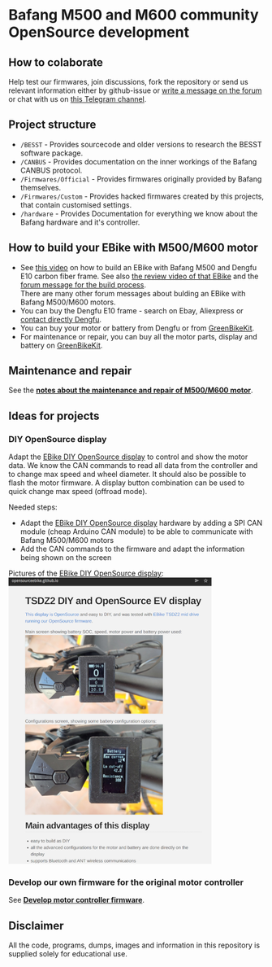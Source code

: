 # Bafang M500 and M600 community OpenSource development

## How to colaborate

Help test our firmwares, join discussions, fork the repository or send us relevant information either by github-issue or [write a message on the forum](https://endless-sphere.com/forums/viewtopic.php?f=28&t=100777) or chat with us on [this Telegram channel](https://web.telegram.org/z/#-1748500567).

## Project structure

- `/BESST` -  Provides sourcecode and older versions to research the BESST software package.
- `/CANBUS` - Provides documentation on the inner workings of the Bafang CANBUS protocol.
- `/Firmwares/Official` - Provides firmwares originally provided by Bafang themselves.
- `/Firmwares/Custom` - Provides hacked firmwares created by this projects, that contain customised settings.
- `/hardware` - Provides Documentation for everything we know about the Bafang hardware and it's controller.

## How to build your EBike with M500/M600 motor

* See [this video](https://www.youtube.com/watch?v=ot8rxRnd2DQ) on how to build an EBike with Bafang M500 and Dengfu E10 carbon fiber frame. See also [the review video of that EBike](https://www.youtube.com/watch?v=RvFD0Q909ZY) and the [forum message for the build process](https://www.emtbforums.com/community/threads/my-chinese-frame-and-motor-build-the-cheeb-v1-0-build-thread.17725/).<br>There are many other forum messages about bulding an EBike with Bafang M500/M600 motors.
* You can buy the Dengfu E10 frame - search on Ebay, Aliexpress or [contact directly Dengfu](http://www.dengfubikes.com).
* You can buy your motor or battery from Dengfu or from [GreenBikeKit](https://www.greenbikekit.com/bafang-8fun-spare-parts/bafang-m600-m500-motor-with-parts.html).
* For maintenance or repair, you can buy all the motor parts, display and battery on [GreenBikeKit](https://www.greenbikekit.com/bafang-8fun-spare-parts/bafang-m600-m500-motor-with-parts.html).

## Maintenance and repair

See the **[notes about the maintenance and repair of M500/M600 motor](maintenance_and_repair.md)**.

## Ideas for projects
### DIY OpenSource display

Adapt the [EBike DIY OpenSource display](https://opensourceebike.github.io/) to control and show the motor data. We know the CAN commands to read all data from the controller and to change max speed and wheel diameter. It should also be possible to flash the motor firmware. A display button combination can be used to quick change max speed (offroad mode).

Needed steps:
* Adapt the [EBike DIY OpenSource display](https://opensourceebike.github.io/) hardware by adding a SPI CAN module (cheap Arduino CAN module) to be able to communicate with Bafang M500/M600 motors
* Add the CAN commands to the firmware and adapt the information being shown on the screen 

Pictures of the [EBike DIY OpenSource display](https://opensourceebike.github.io/):<br>
![](diy_display-small.png)

### Develop our own firmware for the original motor controller

See **[Develop motor controller firmware](develop_motor_controller_firmware.md)**.

## Disclaimer

All the code, programs, dumps, images and information in this repository is supplied solely for educational use.
